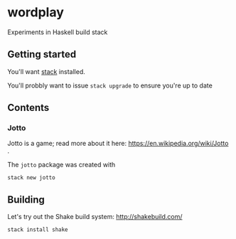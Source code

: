 # wordplay

Experiments in Haskell build stack

## Getting started

You'll want
[stack](https://docs.haskellstack.org/en/stable/README/)
installed.

You'll probbly want to issue `stack upgrade` to
ensure you're up to date

## Contents

### Jotto

Jotto is a game;
read more about it here:
https://en.wikipedia.org/wiki/Jotto .

The `jotto` package was created with
```
stack new jotto
```

## Building

Let's try out the Shake build system:
http://shakebuild.com/
```
stack install shake
```